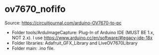# ov7670_nofifo

Source: https://circuitjournal.com/arduino-OV7670-to-pc

- Folder tools/ArduImageCapture: Plug-In of Arduino IDE (MUST BE 1.x, NOT 2.x). I use https://www.arduino.cc/en/software/#legacy-ide-18x
- Folder libraries: Adafruit_GFX_Library and LiveOV7670Library
- Folder main: .ino file.
